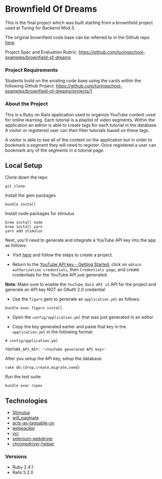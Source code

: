 # Brownfield Of Dreams

This is the final project which was built starting from a brownfield project used at Turing for Backend Mod 3.

The original brownfield code base can be referred to in the Github repo [here](https://github.com/turingschool-examples/brownfield-of-dreams).

Project Spec and Evaluation Rubric: https://github.com/turingschool-examples/brownfield-of-dreams

### Project Requirements

Students build on the existing code base using the cards within the following Github Project: https://github.com/turingschool-examples/brownfield-of-dreams/projects/1

### About the Project

This is a Ruby on Rails application used to organize YouTube content used for online learning. Each tutorial is a playlist of video segments. Within the application an admin is able to create tags for each tutorial in the database. A visitor or registered user can then filter tutorials based on these tags.

A visitor is able to see all of the content on the application but in order to bookmark a segment they will need to register. Once registered a user can bookmark any of the segments in a tutorial page.

## Local Setup


Clone down the repo
```
git clone
```

Install the gem packages
```
bundle install
```

Install node packages for stimulus
```
brew install node
brew install yarn
yarn add stimulus
```

Next, you'll need to generate and integrate a YouTube API key into the app as follows:

 * Visit [here](https://developers.google.com/youtube/v3/getting-started) and follow the steps to create a project.
 
 * Return to the [YouTube API key - Getting Started](https://developers.google.com/youtube/v3/getting-started), click on `obtain authorization credentials`, then `Credentials page`, and create credentials for the YouTube API just generated. 
 
  **Note**: Make sure to enable the `YouTube Data API v3` API for the project and generate an API key NOT an OAuth 2.0 credential

 * Use the `figaro` gem to generate an `application.yml` as follows:
 ```
 bundle exec figaro install
 ```
 * Open the `config/application.yml` that was just generated in an editor
 
 * Copy the key generated earlier and paste that key in the `application.yml` in the following format:
 ```
 # config/application.yml
 
 YOUTUBE_API_KEY: '<YouTube generated API key>'
 ```

After you setup the API key, setup the database
```
rake db:{drop,create,migrate,seed}
```

Run the test suite:
```
bundle exec rspec
```

## Technologies
* [Stimulus](https://github.com/stimulusjs/stimulus)
* [will_paginate](https://github.com/mislav/will_paginate)
* [acts-as-taggable-on](https://github.com/mbleigh/acts-as-taggable-on)
* [webpacker](https://github.com/rails/webpacker)
* [vcr](https://github.com/vcr/vcr)
* [selenium-webdriver](https://www.seleniumhq.org/docs/03_webdriver.jsp)
* [chromedriver-helper](http://chromedriver.chromium.org/)

### Versions
* Ruby 2.4.1
* Rails 5.2.0
